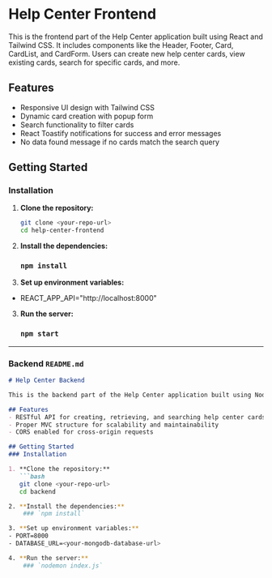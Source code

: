 # Help Center Frontend

This is the frontend part of the Help Center application built using React and Tailwind CSS. It includes components like the Header, Footer, Card, CardList, and CardForm. Users can create new help center cards, view existing cards, search for specific cards, and more.

## Features
- Responsive UI design with Tailwind CSS
- Dynamic card creation with popup form
- Search functionality to filter cards
- React Toastify notifications for success and error messages
- No data found message if no cards match the search query

## Getting Started
### Installation

1. **Clone the repository:**
   ```bash
   git clone <your-repo-url>
   cd help-center-frontend

2. **Install the dependencies:**
    ### `npm install`

3. **Set up environment variables:**
- REACT_APP_API="http://localhost:8000"

3. **Run the server:**
    ### `npm start`



---

### **Backend `README.md`**

```markdown
# Help Center Backend

This is the backend part of the Help Center application built using Node.js and Express.js. It provides a RESTful API for managing Help Center cards.

## Features
- RESTful API for creating, retrieving, and searching help center cards
- Proper MVC structure for scalability and maintainability
- CORS enabled for cross-origin requests

## Getting Started
### Installation

1. **Clone the repository:**
   ```bash
   git clone <your-repo-url>
   cd backend

2. **Install the dependencies:**
    ### `npm install`

3. **Set up environment variables:**
- PORT=8000
- DATABASE_URL=<your-mongodb-database-url>

4. **Run the server:**
    ### `nodemon index.js`

